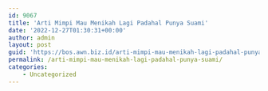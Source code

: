 ```yaml
---
id: 9067
title: 'Arti Mimpi Mau Menikah Lagi Padahal Punya Suami'
date: '2022-12-27T01:30:31+00:00'
author: admin
layout: post
guid: 'https://bos.awn.biz.id/arti-mimpi-mau-menikah-lagi-padahal-punya-suami/'
permalink: /arti-mimpi-mau-menikah-lagi-padahal-punya-suami/
categories:
    - Uncategorized
---
```


